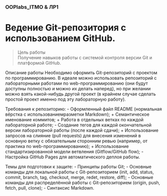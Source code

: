 ### OOPlabs_ITMO & ЛР1 ###
# Ведение Git-репозитория с использованием GitHub.

> Цель работы  
Получение навыков работы с системой контроля версии Git и платформой GitHub.

Описание работы
Необходимо оформить Git-репозиторий с проектом по программированию. 
В идеале можно использовать репозиторий с лабораторными работами по web-программированию 
(они будут доступны полностью и можно их делать наперед), но при желании можно взять 
какой-нибудь другой проект (в крайнем случае сделать простой проект именно под эту 
лабораторную работу).

Требования к репозиторию:
	- Оформленный файл README (нормальная вёрстка с использованиемразметки Markdown);
	+ Семантическое именование коммитов;
	+ Работа в отдельных ветках по каждой лабораторной работе;
	- Создание тегов для каждой окончательной версии лабораторной работы 
(после каждой сдачи);
	+ Использование запросов на слияние (pull requests) для внесения изменений в 
основную ветку с обязательным сторонним ревью (например, от практика по 
web-программированию);
	+ Использование стандартизированной модели ветвления (Gitflow/GitHub flow);
	- Настройка GitHub Pages для автоматического деплоя работы.

Темы для подготовки к защите:
	- Принципы работы Git;
	- Основные команды для локальной работы с Git-репозиторием 
(init, add, status, commit, branch, tag, checkout, merge, redet, restore, diff);
	- Основные команды для распределённой работы с Git-репозиторием
(origin, push, fetch, pull, clone);
	- Синтаксис Markdown.
